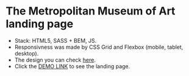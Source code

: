 # The Metropolitan Museum of Art landing page
- Stack: HTML5, SASS + BEM, JS.<br>
- Responsivness was made by CSS Grid and Flexbox (mobile, tablet, desktop).<br>
- The design you can check [here](https://www.figma.com/file/lSR1m42L9YwzQwzzxKwHpw/THE-MET).<br>
- Click the [DEMO LINK](https://rodiontseva.github.io/the-met-layout/) to see the landing page.
